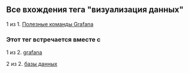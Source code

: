 ## Все вхождения тега "визуализация данных"


1 из 1. [Полезные команды Grafana](./2021-04-18_grafana_snippets.md)



### Этот тег встречается вместе с


1 из 2. [grafana](./meta_grafana.md)

2 из 2. [базы данных](./meta_bazy_dannyh.md)

